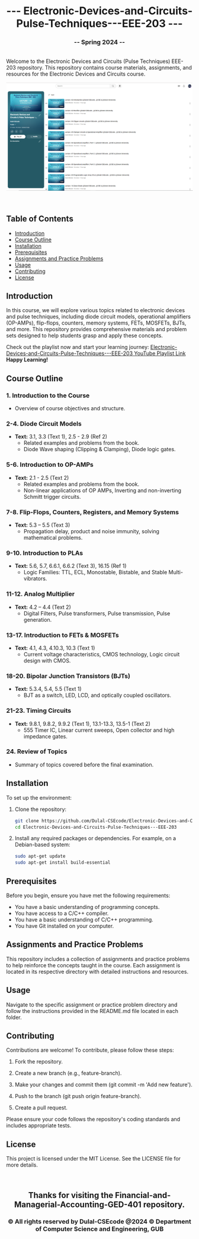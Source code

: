 <h1 align="center">--- Electronic-Devices-and-Circuits-Pulse-Techniques---EEE-203 ---</h1>  
<h3 align="center">-- Spring 2024 --</h3>  
<br />  
Welcome to the Electronic Devices and Circuits (Pulse Techniques) EEE-203 repository. This repository contains course materials, assignments, and resources for the Electronic Devices and Circuits course.  
<br />  

![Electronic Devices and Circuits](eee203banner.PNG)  
  
<br />  

## Table of Contents
- [Introduction](#introduction)
- [Course Outline](#course-outline)
- [Installation](#installation)
- [Prerequisites](#prerequisites)
- [Assignments and Practice Problems](#assignments-and-practice-problems)
- [Usage](#usage)
- [Contributing](#contributing)
- [License](#license)

## Introduction

In this course, we will explore various topics related to electronic devices and pulse techniques, including diode circuit models, operational amplifiers (OP-AMPs), flip-flops, counters, memory systems, FETs, MOSFETs, BJTs, and more. This repository provides comprehensive materials and problem sets designed to help students grasp and apply these concepts.

Check out the playlist now and start your learning journey: [Electronic-Devices-and-Circuits-Pulse-Techniques---EEE-203 YouTube Playlist Link](https://youtube.com/playlist?list=PLEc-WcPXUsjuoqsICuVclwEfn9-THFJfP&si=Dah3nMCqftnC12Iz)  
**Happy Learning!**

## Course Outline

### 1. Introduction to the Course
- Overview of course objectives and structure.
  
### 2-4. Diode Circuit Models
- **Text:** 3.1, 3.3 (Text 1), 2.5 - 2.9 (Ref 2)
  - Related examples and problems from the book.
  - Diode Wave shaping (Clipping & Clamping), Diode logic gates.
  
### 5-6. Introduction to OP-AMPs
- **Text:** 2.1 - 2.5 (Text 2)
  - Related examples and problems from the book.
  - Non-linear applications of OP AMPs, Inverting and non-inverting Schmitt trigger circuits.

### 7-8. Flip-Flops, Counters, Registers, and Memory Systems
- **Text:** 5.3 – 5.5 (Text 3)
  - Propagation delay, product and noise immunity, solving mathematical problems.
  
### 9-10. Introduction to PLAs
- **Text:** 5.6, 5.7, 6.6.1, 6.6.2 (Text 3), 16.15 (Ref 1)
  - Logic Families: TTL, ECL, Monostable, Bistable, and Stable Multi-vibrators.
  
### 11-12. Analog Multiplier
- **Text:** 4.2 – 4.4 (Text 2)
  - Digital Filters, Pulse transformers, Pulse transmission, Pulse generation.
  
### 13-17. Introduction to FETs & MOSFETs
- **Text:** 4.1, 4.3, 4.10.3, 10.3 (Text 1)
  - Current voltage characteristics, CMOS technology, Logic circuit design with CMOS.
  
### 18-20. Bipolar Junction Transistors (BJTs)
- **Text:** 5.3.4, 5.4, 5.5 (Text 1)
  - BJT as a switch, LED, LCD, and optically coupled oscillators.

### 21-23. Timing Circuits
- **Text:** 9.8.1, 9.8.2, 9.9.2 (Text 1), 13.1-13.3, 13.5-1 (Text 2)
  - 555 Timer IC, Linear current sweeps, Open collector and high impedance gates.
  
### 24. Review of Topics
- Summary of topics covered before the final examination.

## Installation

To set up the environment:

1. Clone the repository:
   ```bash
   git clone https://github.com/Dulal-CSEcode/Electronic-Devices-and-Circuits-Pulse-Techniques---EEE-203.git
   cd Electronic-Devices-and-Circuits-Pulse-Techniques---EEE-203

2. Install any required packages or dependencies. For example, on a Debian-based system:

    ```bash
    sudo apt-get update
    sudo apt-get install build-essential
    ```
## Prerequisites

Before you begin, ensure you have met the following requirements:

- You have a basic understanding of programming concepts.
- You have access to a C/C++ compiler.
- You have a basic understanding of C/C++ programming.
- You have Git installed on your computer.

## Assignments and Practice Problems

This repository includes a collection of assignments and practice problems to help reinforce the concepts taught in the course. Each assignment is located in its respective directory with detailed instructions and resources.

## Usage
Navigate to the specific assignment or practice problem directory and follow the instructions provided in the README.md file located in each folder.

## Contributing
Contributions are welcome! To contribute, please follow these steps:

1. Fork the repository.

2. Create a new branch (e.g., feature-branch).

3. Make your changes and commit them (git commit -m 'Add new feature').

4. Push to the branch (git push origin feature-branch).

5. Create a pull request.

Please ensure your code follows the repository's coding standards and includes appropriate tests.

## License
This project is licensed under the MIT License. See the LICENSE file for more details.


<br/>
<h2 align="center"> Thanks for visiting the Financial-and-Managerial-Accounting-GED-401 repository.</h2>
<h3 align="center">© All rights reserved by Dulal-CSEcode @2024 © Department of Computer Science and Engineering, GUB </h3>
